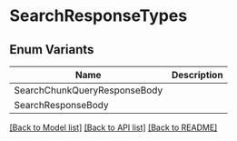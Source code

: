 # SearchResponseTypes

## Enum Variants

| Name | Description |
|---- | -----|
| SearchChunkQueryResponseBody |  |
| SearchResponseBody |  |

[[Back to Model list]](../README.md#documentation-for-models) [[Back to API list]](../README.md#documentation-for-api-endpoints) [[Back to README]](../README.md)


